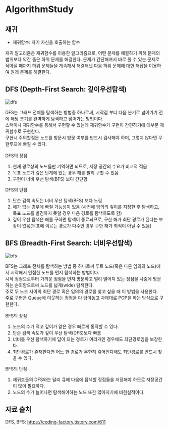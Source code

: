 # AlgorithmStudy

## 재귀

- 재귀함수: 자기 자신을 호출하는 함수

재귀 알고리즘은 재귀함수를 이용한 알고리즘으로, 어떤 문제를 해결하기 위해 문제의 범위보다 약간 좁은 하위 문제를 해결한다. 문제가 간단해져서 바로 풀 수 있는 문제로 작아질 때까지 하위 문제들을 계속해서 해결해낸 다음 하위 문제에 대한 해답을 이용하여 원래 문제를 해결한다.

## DFS (Depth-First Search: 깊이우선탐색)

![dfs](https://user-images.githubusercontent.com/43297823/126872431-b14daa04-625b-4c5c-a91d-3ed0f901a018.gif)

DFS는 그래프 전체를 탐색하는 방법중 하나로써, 시작점 부터 다음 분기로 넘어가기 전에 해당 분기를 완벽하게 탐색하고 넘어가는 방법이다.<br>
스택이나 재귀함수를 통해서 구현할 수 있는데 재귀함수가 구현이 간편하기에 대부분 재귀함수로 구현한다.<br>
구현시 주의할점은 노드를 방문시 방문 여부를 반드시 검사해야 하며, 그렇지 않다면 무한루프에 빠질 수 있다.<br>
<br>
DFS의 장점

1. 현재 경로상의 노드들만 기억하면 되므로, 저장 공간의 수요가 비교적 적음
2. 목표 노드가 깊은 단계에 있는 경우 해를 빨리 구할 수 있음
3. 구현이 너비 우선 탐색(BFS) 보다 간단함

DFS의 단점

1. 단순 검색 속도는 너비 우선 탐색(BFS) 보다 느림
2. 해가 없는 경우에 빠질 가능성이 있음 (사전에 임의의 깊이를 지정한 후 탐색하고, 목표 노드를 발견하지 못할 경우 다음 경로를 탐색하도록 함)
3. 깊이 우선 탐색은 해를 구하면 탐색이 종료되므로, 구한 해가 최단 경로가 된다는 보장이 없음(목표에 이르는 경로가 다수인 경우 구한 해가 최적이 아닐 수 있음)

## BFS (Breadth-First Search: 너비우선탐색)

![bfs](https://user-images.githubusercontent.com/43297823/126872433-e9d66508-e47e-4596-8b45-ecc04d4ca965.gif)

BFS는 그래프 전체를 탐색하는 방법 중 하나로써 루트 노드(혹은 다른 임의의 노드)에서 시작해서 인접한 노드를 먼저 탐색하는 방법이다.<br>
시작 정점으로부터 가까운 정점을 먼저 방문하고 멀리 떨어져 있는 정점을 나중에 방문하는 순회함으로써 노드를 넓게(wide) 탐색한다.<br>
주로 두 노드 사이의 최단 경로 혹은 임의의 경로를 찾고 싶을 때 이 방법을 사용한다.<br>
주로 구현은 Queue에 이웃하는 정점을 다 담아놓고 차례대로 POP을 하는 방식으로 구현한다.<br>
<br>
BFS의 장점

1. 노드의 수가 적고 깊이가 얕은 경우 빠르게 동작할 수 있다.
2. 단순 검색 속도가 깊이 우선 탐색(DFS)보다 빠름
3. 너비를 우선 탐색하기에 답이 되는 경로가 여러개인 경우에도 최단경로임을 보장한다.
4. 최단경로가 존재한다면 어느 한 경로가 무한히 깊어진다해도 최단경로를 반드시 찾을 수 있다.

BFS의 단점

1. 재귀호출의 DFS와는 달리 큐에 다음에 탐색할 정점들을 저장해야 하므로 저장공간이 많이 필요하다.
2. 노드의 수가 늘어나면 탐색해야하는 노드 또한 많아지기에 비현실적이다.

## 자료 출처

DFS, BFS: https://coding-factory.tistory.com/611
